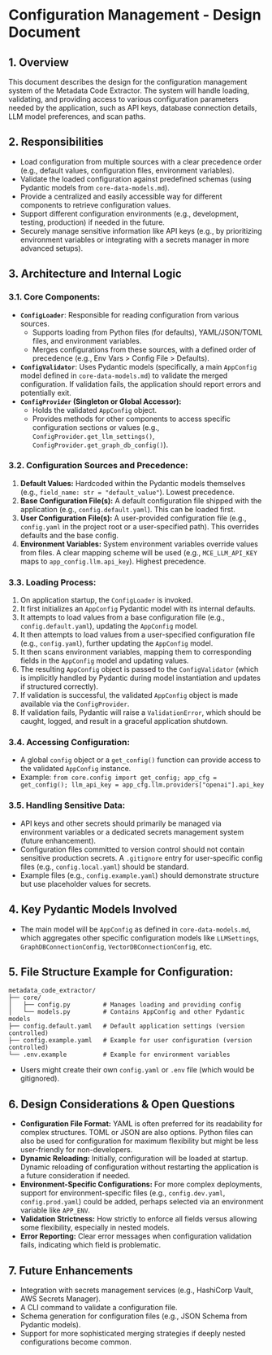 # Configuration Management - Design Document

## 1. Overview
This document describes the design for the configuration management system of the Metadata Code Extractor. The system will handle loading, validating, and providing access to various configuration parameters needed by the application, such as API keys, database connection details, LLM model preferences, and scan paths.

## 2. Responsibilities
- Load configuration from multiple sources with a clear precedence order (e.g., default values, configuration files, environment variables).
- Validate the loaded configuration against predefined schemas (using Pydantic models from `core-data-models.md`).
- Provide a centralized and easily accessible way for different components to retrieve configuration values.
- Support different configuration environments (e.g., development, testing, production) if needed in the future.
- Securely manage sensitive information like API keys (e.g., by prioritizing environment variables or integrating with a secrets manager in more advanced setups).

## 3. Architecture and Internal Logic

### 3.1. Core Components:
- **`ConfigLoader`**: Responsible for reading configuration from various sources.
    - Supports loading from Python files (for defaults), YAML/JSON/TOML files, and environment variables.
    - Merges configurations from these sources, with a defined order of precedence (e.g., Env Vars > Config File > Defaults).
- **`ConfigValidator`**: Uses Pydantic models (specifically, a main `AppConfig` model defined in `core-data-models.md`) to validate the merged configuration. If validation fails, the application should report errors and potentially exit.
- **`ConfigProvider` (Singleton or Global Accessor):**
    - Holds the validated `AppConfig` object.
    - Provides methods for other components to access specific configuration sections or values (e.g., `ConfigProvider.get_llm_settings()`, `ConfigProvider.get_graph_db_config()`).

### 3.2. Configuration Sources and Precedence:
1.  **Default Values:** Hardcoded within the Pydantic models themselves (e.g., `field_name: str = "default_value"`). Lowest precedence.
2.  **Base Configuration File(s):** A default configuration file shipped with the application (e.g., `config.default.yaml`). This can be loaded first.
3.  **User Configuration File(s):** A user-provided configuration file (e.g., `config.yaml` in the project root or a user-specified path). This overrides defaults and the base config.
4.  **Environment Variables:** System environment variables override values from files. A clear mapping scheme will be used (e.g., `MCE_LLM_API_KEY` maps to `app_config.llm.api_key`). Highest precedence.

### 3.3. Loading Process:
1.  On application startup, the `ConfigLoader` is invoked.
2.  It first initializes an `AppConfig` Pydantic model with its internal defaults.
3.  It attempts to load values from a base configuration file (e.g., `config.default.yaml`), updating the `AppConfig` model.
4.  It then attempts to load values from a user-specified configuration file (e.g., `config.yaml`), further updating the `AppConfig` model.
5.  It then scans environment variables, mapping them to corresponding fields in the `AppConfig` model and updating values.
6.  The resulting `AppConfig` object is passed to the `ConfigValidator` (which is implicitly handled by Pydantic during model instantiation and updates if structured correctly).
7.  If validation is successful, the validated `AppConfig` object is made available via the `ConfigProvider`.
8.  If validation fails, Pydantic will raise a `ValidationError`, which should be caught, logged, and result in a graceful application shutdown.

### 3.4. Accessing Configuration:
- A global `config` object or a `get_config()` function can provide access to the validated `AppConfig` instance.
- Example: `from core.config import get_config; app_cfg = get_config(); llm_api_key = app_cfg.llm.providers["openai"].api_key`

### 3.5. Handling Sensitive Data:
- API keys and other secrets should primarily be managed via environment variables or a dedicated secrets management system (future enhancement).
- Configuration files committed to version control should not contain sensitive production secrets. A `.gitignore` entry for user-specific config files (e.g., `config.local.yaml`) should be standard.
- Example files (e.g., `config.example.yaml`) should demonstrate structure but use placeholder values for secrets.

## 4. Key Pydantic Models Involved
- The main model will be `AppConfig` as defined in `core-data-models.md`, which aggregates other specific configuration models like `LLMSettings`, `GraphDBConnectionConfig`, `VectorDBConnectionConfig`, etc.

## 5. File Structure Example for Configuration:
```
metadata_code_extractor/
├── core/
│   ├── config.py         # Manages loading and providing config
│   └── models.py         # Contains AppConfig and other Pydantic models
├── config.default.yaml   # Default application settings (version controlled)
├── config.example.yaml   # Example for user configuration (version controlled)
└── .env.example          # Example for environment variables
```
- Users might create their own `config.yaml` or `.env` file (which would be gitignored).

## 6. Design Considerations & Open Questions
- **Configuration File Format:** YAML is often preferred for its readability for complex structures. TOML or JSON are also options. Python files can also be used for configuration for maximum flexibility but might be less user-friendly for non-developers.
- **Dynamic Reloading:** Initially, configuration will be loaded at startup. Dynamic reloading of configuration without restarting the application is a future consideration if needed.
- **Environment-Specific Configurations:** For more complex deployments, support for environment-specific files (e.g., `config.dev.yaml`, `config.prod.yaml`) could be added, perhaps selected via an environment variable like `APP_ENV`.
- **Validation Strictness:** How strictly to enforce all fields versus allowing some flexibility, especially in nested models.
- **Error Reporting:** Clear error messages when configuration validation fails, indicating which field is problematic.

## 7. Future Enhancements
- Integration with secrets management services (e.g., HashiCorp Vault, AWS Secrets Manager).
- A CLI command to validate a configuration file.
- Schema generation for configuration files (e.g., JSON Schema from Pydantic models).
- Support for more sophisticated merging strategies if deeply nested configurations become common. 